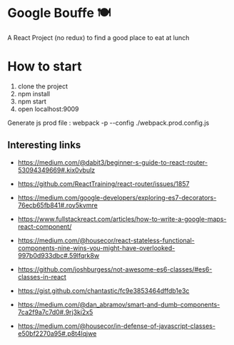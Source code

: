 # Google Bouffe 🍽
A React Project (no redux) to find a good place to eat at lunch


# How to start 
1. clone the project
2. npm install
3. npm start
4. open localhost:9009

Generate js prod file : webpack -p --config ./webpack.prod.config.js

## Interesting links
- https://medium.com/@dabit3/beginner-s-guide-to-react-router-53094349669#.kix0vbulz
- https://github.com/ReactTraining/react-router/issues/1857
- https://medium.com/google-developers/exploring-es7-decorators-76ecb65fb841#.roy5kvmre
- https://www.fullstackreact.com/articles/how-to-write-a-google-maps-react-component/

- https://medium.com/@housecor/react-stateless-functional-components-nine-wins-you-might-have-overlooked-997b0d933dbc#.59lfqrk8w
- https://github.com/joshburgess/not-awesome-es6-classes/#es6-classes-in-react
- https://gist.github.com/chantastic/fc9e3853464dffdb1e3c
- https://medium.com/@dan_abramov/smart-and-dumb-components-7ca2f9a7c7d0#.9rj3ki2x5
- https://medium.com/@housecor/in-defense-of-javascript-classes-e50bf2270a95#.p8t4lqjwe